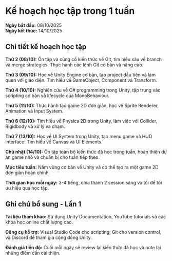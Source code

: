 # Kế hoạch học tập trong 1 tuần

**Ngày bắt đầu:** 08/10/2025  
**Ngày kết thúc:** 14/10/2025

## Chi tiết kế hoạch học tập

**Thứ 2 (08/10):** Ôn tập và củng cố kiến thức về Git, tìm hiểu sâu về branch và merge strategies. Thực hành các lệnh Git cơ bản và nâng cao.

**Thứ 3 (09/10):** Học về Unity Engine cơ bản, tạo project đầu tiên và làm quen với giao diện. Tìm hiểu về GameObject, Component và Transform.

**Thứ 4 (10/10):** Nghiên cứu về C# programming trong Unity, tập trung vào scripting cơ bản và lifecycle của MonoBehaviour.

**Thứ 5 (11/10):** Thực hành tạo game 2D đơn giản, học về Sprite Renderer, Animation và Input System.

**Thứ 6 (12/10):** Tìm hiểu về Physics 2D trong Unity, làm việc với Collider, Rigidbody và xử lý va chạm.

**Thứ 7 (13/10):** Học về UI System trong Unity, tạo menu game và HUD interface. Tìm hiểu về Canvas và UI Elements.

**Chủ nhật (14/10):** Ôn tập toàn bộ kiến thức đã học trong tuần, hoàn thiện dự án game nhỏ và chuẩn bị cho tuần tiếp theo.

**Mục tiêu tuần:** Nắm vững cơ bản về Unity và có thể tạo ra một game 2D đơn giản hoàn chỉnh.

**Thời gian học mỗi ngày:** 3-4 tiếng, chia thành 2 session sáng và tối để tối ưu hiệu quả học tập.

## Ghi chú bổ sung - Lần 1

**Tài liệu tham khảo:** Sử dụng Unity Documentation, YouTube tutorials và các khóa học online chất lượng cao.

**Công cụ hỗ trợ:** Visual Studio Code cho scripting, Git cho version control, và Discord để tham gia cộng đồng Unity.

**Đánh giá tiến độ:** Cuối mỗi ngày sẽ review lại kiến thức đã học và note lại những điểm cần cải thiện.